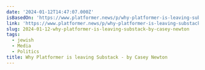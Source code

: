 ```yaml
---
date: '2024-01-12T14:47:07.000Z'
isBasedOn: 'https://www.platformer.news/p/why-platformer-is-leaving-substack'
link: 'https://www.platformer.news/p/why-platformer-is-leaving-substack'
slug: 2024-01-12-why-platformer-is-leaving-substack-by-casey-newton
tags:
  - jewish
  - Media
  - Politics
title: Why Platformer is leaving Substack - by Casey Newton
---
```


